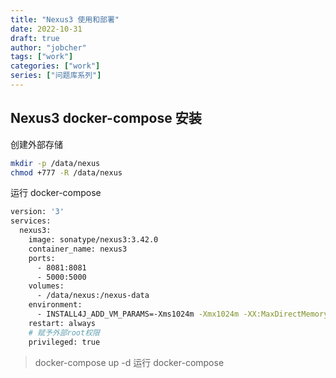 ```yaml
---
title: "Nexus3 使用和部署"
date: 2022-10-31
draft: true
author: "jobcher"
tags: ["work"]
categories: ["work"]
series: ["问题库系列"]
---
```


## Nexus3 docker-compose 安装

创建外部存储

```sh
mkdir -p /data/nexus
chmod +777 -R /data/nexus
```

运行 docker-compose

```sh
version: '3'
services:
  nexus3:
    image: sonatype/nexus3:3.42.0
    container_name: nexus3
    ports:
      - 8081:8081
      - 5000:5000
    volumes:
      - /data/nexus:/nexus-data
    environment:
      - INSTALL4J_ADD_VM_PARAMS=-Xms1024m -Xmx1024m -XX:MaxDirectMemorySize=1024m -Djava.util.prefs.userRoot=/some-other-dir
    restart: always
    # 赋予外部root权限
    privileged: true
```

> docker-compose up -d
> 运行 docker-compose

##
